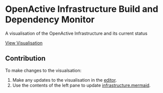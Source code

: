 # OpenActive Infrastructure Build and Dependency Monitor

A visualisation of the OpenActive Infrastructure and its current status

[View Visualisation](http://openactive.io/infrastructure-monitor/)

## Contribution

To make changes to the visualsation:

1. Make any updates to the visualisation in the [editor](http://openactive.io/infrastructure-monitor/editor.html).
2. Use the contents of the left pane to update [infrastructure.mermaid](https://github.com/openactive/infrastructure-monitor/blob/master/infrastructure.mermaid).

